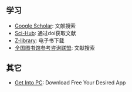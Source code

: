 ## 学习
- [Google Scholar](https://scholar.google.com/): 文献搜索
- [Sci-Hub](https://www.sci-hub.ru/): 通过doi获取文献
- [Z-library](https://singlelogin.se/): 电子书下载
- [全国图书馆参考咨询联盟](http://www.ucdrs.superlib.net/): 文献搜索

## 其它
- [Get Into PC](https://getintopc.com/): Download Free Your Desired App